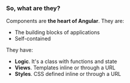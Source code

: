 ### So, what are they?

Components are **the heart of Angular**. They are:

* The building blocks of applications
* Self-contained

They have:

* **Logic**. It's a class with functions and state
* **Views**. Templates inline or through a URL
* **Styles**. CSS defined inline or through a URL
